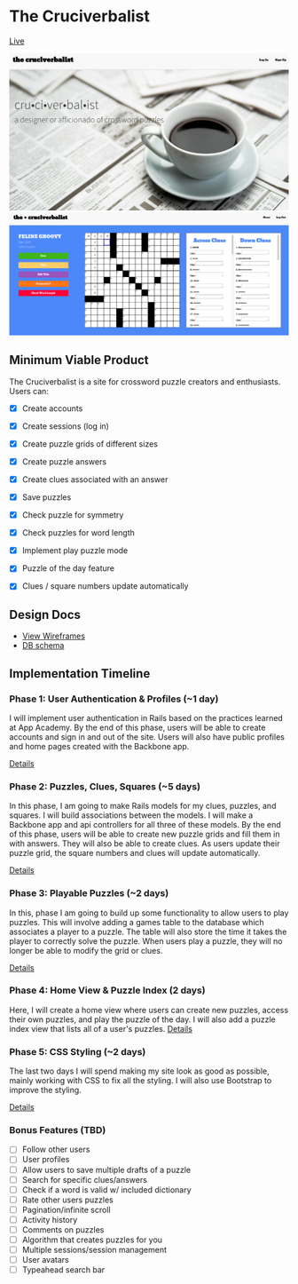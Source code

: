 # The Cruciverbalist

[Live][live]

[live]: https://www.thecruciverbalist.com

![home-screenshot](app/assets/images/homecruci.png)
![puzzle-screenshot](app/assets/images/thecruciverbalist.png)



## Minimum Viable Product
The Cruciverbalist is a site for crossword puzzle creators and enthusiasts. Users can:

<!-- This is a Markdown checklist. Use it to keep track of your progress! -->

- [X] Create accounts
- [X] Create sessions (log in)
- [X] Create puzzle grids of different sizes
- [X] Create puzzle answers
- [X] Create clues associated with an answer
- [X] Save puzzles
- [X] Check puzzle for symmetry
- [X] Check puzzles for word length
- [X] Implement play puzzle mode
- [X] Puzzle of the day feature
- [X] Clues / square numbers update automatically


## Design Docs
* [View Wireframes][views]
* [DB schema][schema]

[views]: ./docs/views.md
[schema]: ./docs/schema.md

## Implementation Timeline

### Phase 1: User Authentication & Profiles (~1 day)
I will implement user authentication in Rails based on the practices learned at
App Academy. By the end of this phase, users will be able to create accounts and sign in and out of the site. Users will also have public profiles and home pages created with the Backbone app.

[Details][phase-one]

### Phase 2: Puzzles, Clues, Squares (~5 days)
In this phase, I am going to make Rails models for my clues, puzzles, and squares. I will build associations between the models. I will make a Backbone app and api controllers for all three of these models. By the end of this phase, users will be able to create new puzzle grids and fill them in with answers. They will also be able to create clues. As users update their puzzle grid, the square numbers and clues will update automatically.

[Details][phase-two]

### Phase 3: Playable Puzzles (~2 days)
In this, phase I am going to build up some functionality to allow users to play puzzles. This will involve adding a games table to the database which associates a player to a puzzle. The table will also store the time it takes the player to correctly solve the puzzle. When users play a puzzle, they will no longer be able to modify the grid or clues.

[Details][phase-three]

### Phase 4: Home View & Puzzle Index (2 days)
Here, I will create a home view where users can create new puzzles, access their own puzzles, and play the puzzle of the day. I will also add a puzzle index view that lists all of a user's puzzles.
[Details][phase-four]

### Phase 5: CSS Styling (~2 days)
The last two days I will spend making my site look as good as possible, mainly working with CSS to fix all the styling. I will also use Bootstrap to improve the styling.

[Details][phase-five]

### Bonus Features (TBD)
- [ ] Follow other users
- [ ] User profiles
- [ ] Allow users to save multiple drafts of a puzzle
- [ ] Search for specific clues/answers
- [ ] Check if a word is valid w/ included dictionary
- [ ] Rate other users puzzles
- [ ] Pagination/infinite scroll
- [ ] Activity history
- [ ] Comments on puzzles
- [ ] Algorithm that creates puzzles for you
- [ ] Multiple sessions/session management
- [ ] User avatars
- [ ] Typeahead search bar

[phase-one]: ./docs/phases/phase1.md
[phase-two]: ./docs/phases/phase2.md
[phase-three]: ./docs/phases/phase3.md
[phase-four]: ./docs/phases/phase4.md
[phase-five]: ./docs/phases/phase5.md
